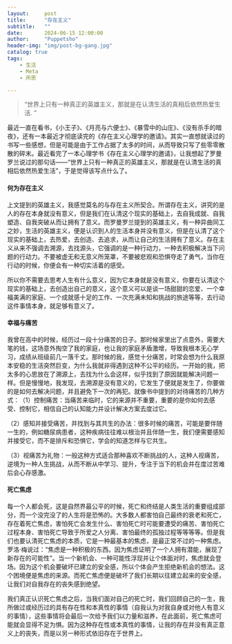 ```yaml
---
layout:     post
title:      "存在主义"
subtitle:   ""
date:       2024-06-15 12:00:00
author:     "Puppetsho"
header-img: "img/post-bg-gang.jpg"
catalog: true
tags:
    - 生活
    - Meta
    - 所思

---
```


> “世界上只有一种真正的英雄主义，那就是在认清生活的真相后依然热爱生活. ”

​	最近一直在看书，《小王子》、《月亮与六便士》、《暴雪中的山庄》、《没有杀手的暗夜》，还有一本最近才彻底读完的《存在主义心理学的邀请》。其实一直想就读过的书写一些感想，但是可能是由于工作占据了太多的时间，从而导致只写了些零零散散的碎末。最近看完了一本心理学书《存在主义心理学的邀请》，让我想起了罗曼罗兰说过的那句话——“世界上只有一种真正的英雄主义，那就是在认清生活的真相后依然热爱生活”，于是觉得该写点什么了。

#### 何为存在主义

​	上文提到的英雄主义，我感觉莫名的与存在主义所契合。所谓存在主义，讲究的是人的存在本身就没有意义，但是我们在认清这个现实的基础上，去自我成就、自我塑造、自我突破从而让拥有了意义。而罗曼罗兰提到的英雄主义，有一种异曲同工之妙，生活的英雄主义，便是认识到人的生活本身并没有意义，但是在认清了这个现实的基础上，去热爱，去创造、去追求，从而让自己的生活拥有了意义。存在主义从来不强调去溯源，去找源头，它强调的是一种行动力，一种去积极解决当下问题的行动力。不要被虚无和无意义所笼罩，不要被悲观和恐惧夺走了勇气，当你在行动的时候，你便会有一种切实活着的感受。

​	所以你不需要去思考人生有什么意义，因为它本身就是没有意义，你要在认清这个现实的基础上，去创造出自己的意义，这个意义可以是谈一场甜甜的恋爱、一个幸福美满的家庭、一个成就感十足的工作、一次充满未知和挑战的旅途等等，去行动这件事情本身，就足够有意义了。

#### 幸福与痛苦

​	我曾在高中的时候，经历过一段十分痛苦的日子。那时候家里出了点意外，需要大笔的钱，这场意外掏空了我的家庭，也让我的家庭矛盾激增，导致我根本无心学习，成绩从班级前几一落千丈。那时候的我，感觉十分痛苦，时常会想为什么我原本安稳的生活突然巨变，为什么我就非得遇到这种不公平的经历。一开始的我，把太多的心思放在了溯源上，去找为什么会这样，似乎找到了原因就能解决问题一样。但是慢慢地，我发现，去溯源是没有意义的，它发生了便就是发生了，你要做的是如何去解决问题，并且避免下一次的再犯。就像书中提到的对待痛苦的几种方式：
​	（1）控制痛苦：当痛苦来临时，它的来源并不重要，重要的是你如何去感受、控制它，相信自己的认知能力并设计解决方案去度过它。

​	（2）感知并接受痛苦，并找到与其共生的办法：很多时候的痛苦，可能是要伴随一生的，例如糖尿病患者，这种疾病往往难以根治并且伴随一生，我们便需要感知并接受它，而不是排斥和恐惧它，学会的知道怎样与它共生。

​	（3）视痛苦为礼物：一般这种方式适合那种喜欢不断挑战的人，这种人视痛苦，逆境为一种人生挑战，从而不断从中学习、提升，专注于当下的机会并在度过苦难后会心存感激。

#### 死亡焦虑

​        每一个人都会死，这是自然界最公平的时候，死亡和终结是人类生活的重要组成部分，而一个没完没了的人生将是恐怖的。大多数人都害怕自己最终的衰老和死亡，存在着死亡焦虑，害怕死亡会发生什么、害怕死亡时可能要遭受的痛苦、害怕死亡过程本身、害怕死亡导致于所爱之人分离、害怕最终的孤独过程等等等等。但是我们也要认清死亡焦虑的本质，它是一种最基本的焦虑，是最正常不过的一种焦虑。罗洛·梅说过：“焦虑是一种积极的东西。因为焦虑证明了一个人拥有潜能，展现了新存在的可能性”。当一个新机会、一种可能性浮现并让个体面对时，焦虑就会登场。因为这个机会要破坏已建立的安全感，所以个体会产生拒绝新机会的想法。这个困境便是焦虑的来源。而死亡焦虑便是破坏了我们长期以往建立起来的安全感，让我们对自我存在的丧失感到绝望。

​		我们真正认识死亡焦虑之后，当我们面对自己的死亡时，我们回顾自己的一生，我所做过或经历过的具有存在性和本真性的事情（自我认为对我自身或对他人有意义的事情），这些事情将会最后一次给予我们以力量和滋养，在此面前，死亡焦虑可能就会显得不足为惧。因为这种存在性或本真性的事情，让我的存在并没有真正意义上的丧失，而是以另一种形式依旧存在于世界上。

